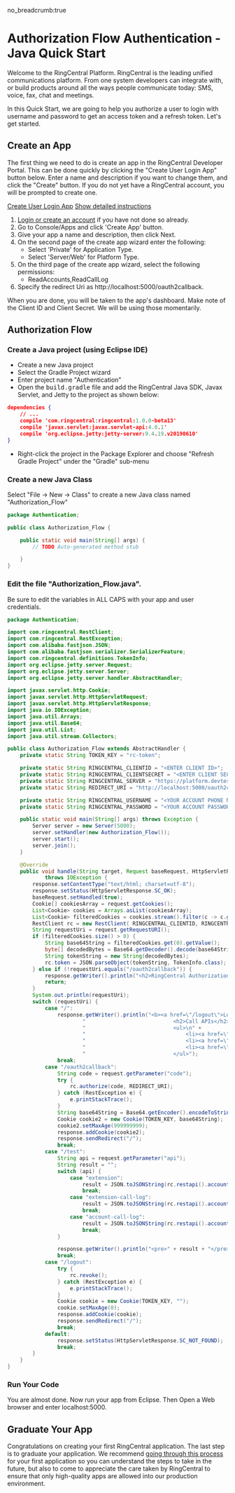 no_breadcrumb:true

# Authorization Flow Authentication - Java Quick Start

Welcome to the RingCentral Platform. RingCentral is the leading unified communications platform. From one system developers can integrate with, or build products around all the ways people communicate today: SMS, voice, fax, chat and meetings.

In this Quick Start, we are going to help you authorize a user to login with username and password to get an access token and a refresh token. Let's get started.


## Create an App

The first thing we need to do is create an app in the RingCentral Developer Portal. This can be done quickly by clicking the "Create User Login App" button below. Enter a name and description if you want to change them, and click the "Create" button. If you do not yet have a RingCentral account, you will be prompted to create one.

<a target="_new" href="https://developer.ringcentral.com/new-app?name=Authorization+Flow+Quick+Start+App&desc=A+simple+app+to+demo+authorizing+user+on+RingCentral&public=false&type=ServerWeb&carriers=7710,7310,3420&permissions=ReadAccounts,ReadCallLog&redirectUri=http://localhost:5000/oauth2callback" class="btn btn-primary">Create User Login App</a>
<a class="btn-link btn-collapse" data-toggle="collapse" href="#create-app-instructions" role="button" aria-expanded="false" aria-controls="create-app-instructions">Show detailed instructions</a>

<div class="collapse" id="create-app-instructions">
<ol>
<li><a href="https://developer.ringcentral.com/login.html#/">Login or create an account</a> if you have not done so already.</li>
<li>Go to Console/Apps and click 'Create App' button.</li>
<li>Give your app a name and description, then click Next.</li>
<li>On the second page of the create app wizard enter the following:
  <ul>
  <li>Select 'Private' for Application Type.</li>
  <li>Select 'Server/Web' for Platform Type.</li>
  </ul>
  </li>
<li>On the third page of the create app wizard, select the following permissions:
  <ul>
    <li>ReadAccounts,ReadCallLog</li>
  </ul>
  </li>
<li>Specify the redirect Uri as http://localhost:5000/oauth2callback.</li>
</ol>
</div>

When you are done, you will be taken to the app's dashboard. Make note of the Client ID and Client Secret. We will be using those momentarily.


## Authorization Flow

### Create a Java project (using Eclipse IDE)

* Create a new Java project
* Select the Gradle Project wizard
* Enter project name "Authentication"
* Open the <tt>build.gradle</tt> file and add the RingCentral Java SDK, Javax Servlet, and Jetty to the project as shown below:

```json hl_lines="3 4 5",linenums="3"
dependencies {
    // ...
    compile 'com.ringcentral:ringcentral:1.0.0-beta13'
    compile 'javax.servlet:javax.servlet-api:4.0.1'
    compile 'org.eclipse.jetty:jetty-server:9.4.19.v20190610'
}
```

* Right-click the project in the Package Explorer and choose "Refresh Gradle Project" under the "Gradle" sub-menu

### Create a new Java Class

Select "File -> New -> Class" to create a new Java class named "Authorization_Flow"

```java
package Authentication;

public class Authorization_Flow {

	public static void main(String[] args) {
		// TODO Auto-generated method stub

	}
}
```

### Edit the file "Authorization_Flow.java".

Be sure to edit the variables in ALL CAPS with your app and user credentials.

```java
package Authentication;

import com.ringcentral.RestClient;
import com.ringcentral.RestException;
import com.alibaba.fastjson.JSON;
import com.alibaba.fastjson.serializer.SerializerFeature;
import com.ringcentral.definitions.TokenInfo;
import org.eclipse.jetty.server.Request;
import org.eclipse.jetty.server.Server;
import org.eclipse.jetty.server.handler.AbstractHandler;

import javax.servlet.http.Cookie;
import javax.servlet.http.HttpServletRequest;
import javax.servlet.http.HttpServletResponse;
import java.io.IOException;
import java.util.Arrays;
import java.util.Base64;
import java.util.List;
import java.util.stream.Collectors;

public class Authorization_Flow extends AbstractHandler {
    private static String TOKEN_KEY = "rc-token";

    private static String RINGCENTRAL_CLIENTID = "<ENTER CLIENT ID>";
    private static String RINGCENTRAL_CLIENTSECRET = "<ENTER CLIENT SECRET>";
    private static String RINGCENTRAL_SERVER = "https://platform.devtest.ringcentral.com";
    private static String REDIRECT_URI = "http://localhost:5000/oauth2callback";

    private static String RINGCENTRAL_USERNAME = "<YOUR ACCOUNT PHONE NUMBER>";
    private static String RINGCENTRAL_PASSWORD = "<YOUR ACCOUNT PASSWORD>";

    public static void main(String[] args) throws Exception {
        Server server = new Server(5000);
        server.setHandler(new Authorization_Flow());
        server.start();
        server.join();
    }

    @Override
    public void handle(String target, Request baseRequest, HttpServletRequest request, HttpServletResponse response)
            throws IOException {
        response.setContentType("text/html; charset=utf-8");
        response.setStatus(HttpServletResponse.SC_OK);
        baseRequest.setHandled(true);
        Cookie[] cookiesArray = request.getCookies();
        List<Cookie> cookies = Arrays.asList(cookiesArray);
        List<Cookie> filteredCookies = cookies.stream().filter(c -> c.getName().equals(TOKEN_KEY)).collect(Collectors.toList());
        RestClient rc = new RestClient( RINGCENTRAL_CLIENTID, RINGCENTRAL_CLIENTSECRET, RINGCENTRAL_SERVER);
        String requestUri = request.getRequestURI();
        if (filteredCookies.size() > 0) {
            String base64String = filteredCookies.get(0).getValue();
            byte[] decodedBytes = Base64.getDecoder().decode(base64String);
            String tokenString = new String(decodedBytes);
            rc.token = JSON.parseObject(tokenString, TokenInfo.class);
        } else if (!requestUri.equals("/oauth2callback")) {
            response.getWriter().println("<h2>RingCentral Authorization Code Flow Authentication</h2><a href=\"" + rc.authorizeUri(REDIRECT_URI) + "\">Login RingCentral Account</a>");
            return;
        }
        System.out.println(requestUri);
        switch (requestUri) {
            case "/":
                response.getWriter().println("<b><a href=\"/logout\">Logout</a></b>\n" +
                        "                            <h2>Call APIs</h2>\n" +
                        "                            <ul>\n" +
                        "                                <li><a href=\"/test?api=extension\">Read Extension Info</a></li>\n" +
                        "                                <li><a href=\"/test?api=extension-call-log\">Read Extension Call Log</a></li>\n" +
                        "                                <li><a href=\"/test?api=account-call-log\">Read Account Call Log</a></li>\n" +
                        "                            </ul>");
                break;
            case "/oauth2callback":
                String code = request.getParameter("code");
                try {
                    rc.authorize(code, REDIRECT_URI);
                } catch (RestException e) {
                    e.printStackTrace();
                }
                String base64String = Base64.getEncoder().encodeToString(JSON.toJSONString(rc.token).getBytes());
                Cookie cookie2 = new Cookie(TOKEN_KEY, base64String);
                cookie2.setMaxAge(999999999);
                response.addCookie(cookie2);
                response.sendRedirect("/");
                break;
            case "/test":
                String api = request.getParameter("api");
                String result = "";
                switch (api) {
                    case "extension":
                        result = JSON.toJSONString(rc.restapi().account().extension().list(), SerializerFeature.PrettyFormat);
                        break;
                    case "extension-call-log":
                        result = JSON.toJSONString(rc.restapi().account().extension().calllog().list(), SerializerFeature.PrettyFormat);
                        break;
                    case "account-call-log":
                        result = JSON.toJSONString(rc.restapi().account().calllog().list(), SerializerFeature.PrettyFormat);
                        break;
                }

                response.getWriter().println("<pre>" + result + "</pre>");
                break;
            case "/logout":
                try {
                    rc.revoke();
                } catch (RestException e) {
                    e.printStackTrace();
                }
                Cookie cookie = new Cookie(TOKEN_KEY, "");
                cookie.setMaxAge(0);
                response.addCookie(cookie);
                response.sendRedirect("/");
                break;
            default:
                response.setStatus(HttpServletResponse.SC_NOT_FOUND);
                break;
        }
    }
}
```

### Run Your Code

You are almost done. Now run your app from Eclipse. Then Open a Web browser and enter localhost:5000.

## Graduate Your App

Congratulations on creating your first RingCentral application. The last step is to graduate your application. We recommend [going through this process](../../../../basics/production) for your first application so you can understand the steps to take in the future, but also to come to appreciate the care taken by RingCentral to ensure that only high-quality apps are allowed into our production environment.
